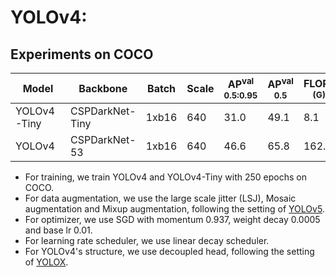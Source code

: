 # YOLOv4:

## Experiments on COCO
|    Model    |     Backbone    | Batch | Scale | AP<sup>val<br>0.5:0.95 | AP<sup>val<br>0.5 | FLOPs<br><sup>(G) | Params<br><sup>(M) | Weight |
|-------------|-----------------|-------|-------|------------------------|-------------------|-------------------|--------------------|--------|
| YOLOv4-Tiny | CSPDarkNet-Tiny | 1xb16 |  640  |        31.0            |       49.1        |   8.1             |   2.9              | [ckpt](https://github.com/yjh0410/PyTorch_YOLO_Tutorial/releases/download/yolo_tutorial_ckpt/yolov4_t_coco.pth) |
| YOLOv4      | CSPDarkNet-53   | 1xb16 |  640  |        46.6            |       65.8        |   162.7           |   61.5             | [ckpt](https://github.com/yjh0410/PyTorch_YOLO_Tutorial/releases/download/yolo_tutorial_ckpt/yolov4_coco.pth) |

- For training, we train YOLOv4 and YOLOv4-Tiny with 250 epochs on COCO.
- For data augmentation, we use the large scale jitter (LSJ), Mosaic augmentation and Mixup augmentation, following the setting of [YOLOv5](https://github.com/ultralytics/yolov5).
- For optimizer, we use SGD with momentum 0.937, weight decay 0.0005 and base lr 0.01.
- For learning rate scheduler, we use linear decay scheduler.
- For YOLOv4's structure, we use decoupled head, following the setting of [YOLOX](https://github.com/Megvii-BaseDetection/YOLOX).